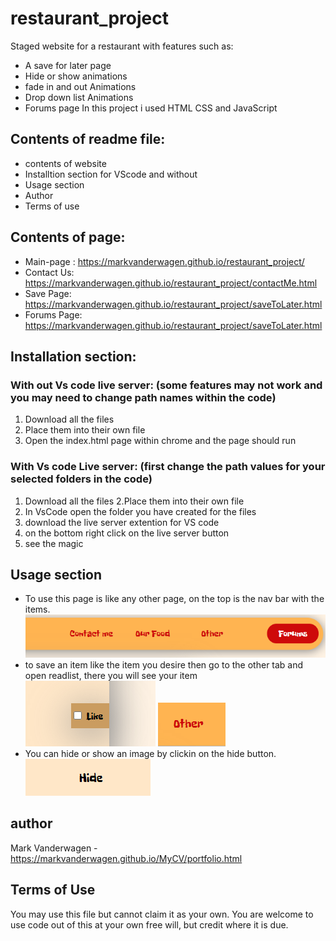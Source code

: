 # restaurant_project

Staged website for a restaurant with features such as:
* A save for later page
* Hide or show animations
* fade in and out Animations
* Drop down list Animations
* Forums page
In this project i used HTML CSS and JavaScript

## Contents of readme file:

* contents of website
* Installtion section for VScode and without
* Usage section
* Author
* Terms of use

## Contents of page:

* Main-page : https://markvanderwagen.github.io/restaurant_project/
* Contact Us: https://markvanderwagen.github.io/restaurant_project/contactMe.html
* Save Page: https://markvanderwagen.github.io/restaurant_project/saveToLater.html
* Forums Page: https://markvanderwagen.github.io/restaurant_project/saveToLater.html

## Installation section:

### With out Vs code live server: (some features may not work and you may need to change path names within the code)
1. Download all the files
2. Place them into their own file
3. Open the index.html page within chrome and the page should run

### With Vs code Live server: (first change the path values for your selected folders in the code)
1. Download all the files
2.Place them into their own file
3. In VsCode open the folder you have created for the files
4. download the live server extention for VS code
5. on the bottom right click on the live server button
6. see the magic

## Usage section

* To use this page is like any other page, on the top is the nav bar with the items.
![](images/nav-bar.PNG)
* to save an item like the item you desire then go to the other tab and open readlist, there you will see your item
![](images/like-button.PNG)
![](images/other-button.PNG)
* You can hide or show an image by clickin on the hide button.
![](images/hide-button.PNG)

## author

Mark Vanderwagen - https://markvanderwagen.github.io/MyCV/portfolio.html

## Terms of Use

You may use this file but cannot claim it as your own. You are welcome to use code out of this at your own free will, but credit where it is due.


